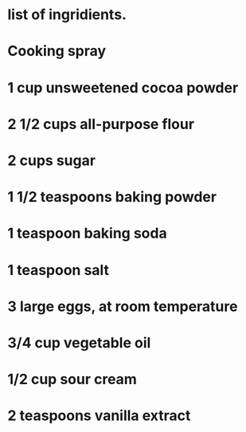 # list of ingridients.

# Cooking spray
# 1 cup unsweetened cocoa powder 
# 2 1/2 cups all-purpose flour
# 2 cups sugar
# 1 1/2 teaspoons baking powder
# 1 teaspoon baking soda
# 1 teaspoon salt
# 3 large eggs, at room temperature
# 3/4 cup vegetable oil
# 1/2 cup sour cream
# 2 teaspoons vanilla extract